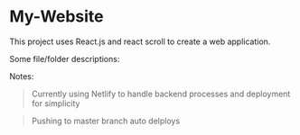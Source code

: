 # My-Website
This project uses React.js and react scroll to create a web application. 


Some file/folder descriptions: 
 >  
 >  
 >  

  
Notes: 

> Currently using Netlify to handle backend processes and deployment for simplicity

> Pushing to master branch auto delploys